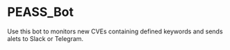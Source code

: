 # PEASS_Bot

Use this bot to monitors new CVEs containing defined keywords and sends alets to Slack or Telegram.
